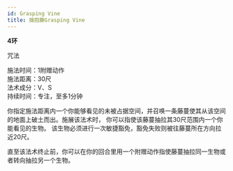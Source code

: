 ```yaml
---
id: Grasping Vine
title: 擒抱藤Grasping Vine
---
```


**4环**

咒法

施法时间：1附赠动作  
施法距离：30尺  
法术成分：V、S  
持续时间：专注，至多1分钟  


你指定施法距离内一个你能够看见的未被占据空间，并召唤一条藤蔓使其从该空间的地面上破土而出。施展该法术时，
你可以指使该藤蔓抽拉其30尺范围内一个你能看见的生物。
该生物必须进行一次敏捷豁免，豁免失败则被往藤蔓所在方向拉近20尺。


直至该法术终止前，你可以在你的回合里用一个附赠动作指使藤蔓抽拉同一生物或者转向抽拉另一个生物。
